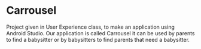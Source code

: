 # Carrousel

Project given in User Experience class, to make an application using Android Studio. Our application is called Carrousel it can be used by parents to find a babysitter or by babysitters to find parents that need a babysitter.
